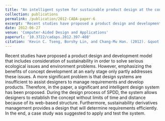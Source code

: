 ```yaml
---
title: "An intelligent system for sustainable product design at the concept development stage"
collection: publications
permalink: /publication/2012-CADA-paper-6
excerpt: 'Recent studies have proposed a product design and development model that includes consideration of sustainability in order to solve serious ecological issues and environment problems. However, emphasizing the benefits of concept development at an early stage only partly addresses these issues. A more significant problem is that design systems are insufficient to assist designers to manage requirements and develop products. Therefore, in the paper, a significant and intelligent design system has been proposed. During the design process of SPDD, the system allows designers to establish the concept without limits of time and distance because of its web-based structure. Furthermore, sustainability derivatives management provides a design that will determine requirements efficiently. In the end, a case study was suggested to apply and test the system.'
date: 2012-06-27
venue: 'Computer-Aided Design and Applications'
paperurl: '10.3722/cadaps.2012.397-408'
citation: 'Kevin C. Tseng, Borshy Lin, and Chang-Mu Han. (2012). &quot;An intelligent system for sustainable product design at the concept development stage&quot; <i>Computer-Aided Design and Applications</i>. 9(3).'
---
```

Recent studies have proposed a product design and development model that includes consideration of sustainability in order to solve serious ecological issues and environment problems. However, emphasizing the benefits of concept development at an early stage only partly addresses these issues. A more significant problem is that design systems are insufficient to assist designers to manage requirements and develop products. Therefore, in the paper, a significant and intelligent design system has been proposed. During the design process of SPDD, the system allows designers to establish the concept without limits of time and distance because of its web-based structure. Furthermore, sustainability derivatives management provides a design that will determine requirements efficiently. In the end, a case study was suggested to apply and test the system.
